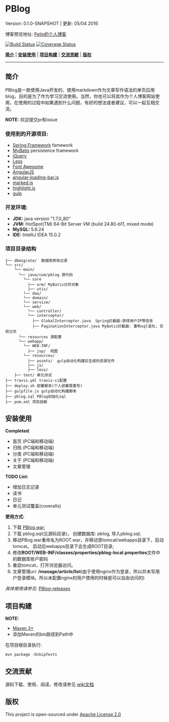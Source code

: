# PBlog
Version: 0.1.0-SNAPSHOT | 更新: 05/04 2016

博客预览地址: [Pelin的个人博客](http://www.pelinli.com)

[![Build Status](https://travis-ci.org/penglongli/PBlog.svg?branch=master)](https://travis-ci.org/penglongli/PBlog) [![Coverage Status](https://coveralls.io/repos/github/penglongli/PBlog/badge.svg?branch=master)](https://coveralls.io/github/penglongli/PBlog?branch=master)

[**简介**](#简介) | 
[**安装使用**](#安装使用) | 
[**项目构建**](#项目构建) | [**交流贡献**](#交流贡献) |  [**版权**](#版权)
 
---

## 简介
PBlog是一款使用Java开发的、使用markdown作为文章写作语法的单页应用blog，目的是为了作为学习交流使用。当然，你也可以将其作为个人博客网站使用，在使用的过程中如果遇到什么问题，有好的想法或者建议，可以一起互相交流。

**NOTE:**
欢迎提交pr和issue

### 使用到的开源项目:
- [Spring Framework](http://spring.io/) famework
- [MyBatis](http://www.mybatis.org/mybatis-3/) persistence framework
- [jQuery](http://jquery.com) 
- [Less](http://lesscss.org/)
- [Font Awesome](http://www.bootcss.com/p/font-awesome/)
- [AngularJS](https://angularjs.org/)
- [angular-loading-bar.js](https://github.com/chieffancypants/angular-loading-bar)
- [marked.js](https://github.com/chjj/marked)
- [highlight.js](https://highlightjs.org/)
- [gulp](http://gulpjs.com/)

### 开发环境:
- **JDK:** java version "1.7.0_80" 
- **JVM:** HotSpot(TM) 64-Bit Server VM (build 24.80-b11, mixed mode)
- **MySQL:** 5.6.24
- **IDE:** IntelliJ IDEA 15.0.2

### 项目目录结构
```
├── dbmigrate/  数据库修改记录
└── src/
    └── main/ 
      └── java/com/pblog 源代码
        └── core
          ├── orm/ MyBatis分页对象
          ├── utis/ 
        └── dao/
        └── domain/
        └── service/
        └── web/ 
          └── controller/
          └── interceptor/
            ├── GlobalInterceptor.java  Spring拦截器:获得用户IP等信息
            ├── PaginationInterceptor.java MyBatis拦截器: 重构sql语句, 实现分页
      └── resources 源配置 
      └── webapp/ 
        └── WEB-INF/ 
          ├── jsp/  视图
        └── resources/
          ├── assets/  gulp自动化构建后生成的资源文件
          ├── js/  
          ├── less/
    ├── test/ 单元测试
├── travis.yml travis-ci配置
├── deploy.sh 部署脚本(个人部署需重写)
├── gulpfile.js gulp自动化构建脚本
├── pblog.sql PBlog初始化sql
├── pom.xml 项目依赖

```
## 安装使用

**Completed**:

* 首页 (PC端和移动端)
* 归档 (PC端和移动端)
* 分类 (PC端和移动端)
* 关于 (PC端和移动端)
* 文章管理

**TODO List:**
* 增加日志记录
* 读书
* 日记
* 单元测试覆盖(coveralls)

**使用方式:**

1. 下载 [PBlog.war](https://github.com/penglongli/PBlog/releases/download/0.1.0/PBlog.war);
2. 下载 pblog.sql(见源码目录)， 创建数据库: pblog, 导入pblog.sql;
3. 移动PBog.war重命名为ROOT.war，并移动至tomcat/webapps目录下，启动tomcat。 启动后webapps目录下会生成ROOT目录;
4. 修改**ROOT/WEB-INF/classes/properties/pblog-local.properties**文件中的数据库账户密码
5. 重启tomcat，打开浏览器访问。
6. 文章管理uri: **/manage/article/list**(由于使用nginx作为登录，所以并未写用户登录模块。所以未配置nginx的用户使用的时候是可以自由访问的)

*具体使用请参见:* [PBlog-releases](https://github.com/penglongli/PBlog/releases/)

## 项目构建
**NOTE:** 

* [Maven 3+](http://maven.apache.org/download.cgi)
* 添加Maven的bin路径到Path中

在项目根目录执行:
```
mvn package -DskipTests
```

## 交流贡献

源码下载、使用、阅读、修改请参见 [wiki文档](https://github.com/penglongli/PBlog/wiki)

## 版权
This project is open-sourced under [Apache License 2.0](http://www.apache.org/licenses/LICENSE-2.0)


